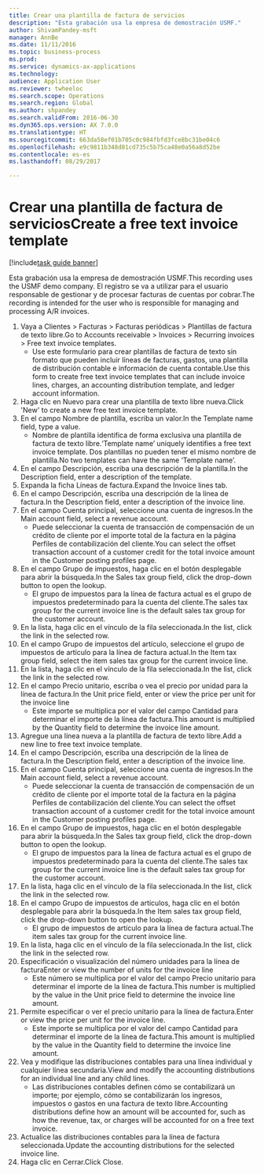 ```yaml
--- 
title: Crear una plantilla de factura de servicios
description: "Esta grabación usa la empresa de demostración USMF."
author: ShivamPandey-msft
manager: AnnBe
ms.date: 11/11/2016
ms.topic: business-process
ms.prod: 
ms.service: dynamics-ax-applications
ms.technology: 
audience: Application User
ms.reviewer: twheeloc
ms.search.scope: Operations
ms.search.region: Global
ms.author: shpandey
ms.search.validFrom: 2016-06-30
ms.dyn365.ops.version: AX 7.0.0
ms.translationtype: HT
ms.sourcegitcommit: 663da58ef01b705c0c984fbfd3fce8bc31be04c6
ms.openlocfilehash: e9c9811b348d81cd735c5b75ca48e0a56a8d52be
ms.contentlocale: es-es
ms.lasthandoff: 08/29/2017

---
```

# <a name="create-a-free-text-invoice-template"></a><span data-ttu-id="0e6a3-103">Crear una plantilla de factura de servicios</span><span class="sxs-lookup"><span data-stu-id="0e6a3-103">Create a free text invoice template</span></span>

[!include[task guide banner](../../includes/task-guide-banner.md)]

<span data-ttu-id="0e6a3-104">Esta grabación usa la empresa de demostración USMF.</span><span class="sxs-lookup"><span data-stu-id="0e6a3-104">This recording uses the USMF demo company.</span></span> <span data-ttu-id="0e6a3-105">El registro se va a utilizar para el usuario responsable de gestionar y de procesar facturas de cuentas por cobrar.</span><span class="sxs-lookup"><span data-stu-id="0e6a3-105">The recording is intended for the user who is responsible for managing and processing A/R invoices.</span></span>

1. <span data-ttu-id="0e6a3-106">Vaya a Clientes > Facturas > Facturas periódicas > Plantillas de factura de texto libre.</span><span class="sxs-lookup"><span data-stu-id="0e6a3-106">Go to Accounts receivable > Invoices > Recurring invoices > Free text invoice templates.</span></span>
    * <span data-ttu-id="0e6a3-107">Use este formulario para crear plantillas de factura de texto sin formato que pueden incluir líneas de facturas, gastos, una plantilla de distribución contable e información de cuenta contable.</span><span class="sxs-lookup"><span data-stu-id="0e6a3-107">Use this form to create free text invoice templates that can include invoice lines, charges, an accounting distribution template, and ledger account information.</span></span>  
2. <span data-ttu-id="0e6a3-108">Haga clic en Nuevo para crear una plantilla de texto libre nueva.</span><span class="sxs-lookup"><span data-stu-id="0e6a3-108">Click 'New' to create a new free text invoice template.</span></span>
3. <span data-ttu-id="0e6a3-109">En el campo Nombre de plantilla, escriba un valor.</span><span class="sxs-lookup"><span data-stu-id="0e6a3-109">In the Template name field, type a value.</span></span>
    * <span data-ttu-id="0e6a3-110">Nombre de plantilla identifica de forma exclusiva una plantilla de factura de texto libre.</span><span class="sxs-lookup"><span data-stu-id="0e6a3-110">‘Template name’ uniquely identifies a free text invoice template.</span></span> <span data-ttu-id="0e6a3-111">Dos plantillas no pueden tener el mismo nombre de plantilla.</span><span class="sxs-lookup"><span data-stu-id="0e6a3-111">No two templates can have the same ‘Template name’.</span></span>  
4. <span data-ttu-id="0e6a3-112">En el campo Descripción, escriba una descripción de la plantilla.</span><span class="sxs-lookup"><span data-stu-id="0e6a3-112">In the Description field, enter a description of the template.</span></span>
5. <span data-ttu-id="0e6a3-113">Expanda la ficha Líneas de factura.</span><span class="sxs-lookup"><span data-stu-id="0e6a3-113">Expand the Invoice lines tab.</span></span>
6. <span data-ttu-id="0e6a3-114">En el campo Descripción, escriba una descripción de la línea de factura.</span><span class="sxs-lookup"><span data-stu-id="0e6a3-114">In the Description field, enter a description of the invoice line.</span></span>
7. <span data-ttu-id="0e6a3-115">En el campo Cuenta principal, seleccione una cuenta de ingresos.</span><span class="sxs-lookup"><span data-stu-id="0e6a3-115">In the Main account field, select a revenue account.</span></span>
    * <span data-ttu-id="0e6a3-116">Puede seleccionar la cuenta de transacción de compensación de un crédito de cliente por el importe total de la factura en la página Perfiles de contabilización del cliente.</span><span class="sxs-lookup"><span data-stu-id="0e6a3-116">You can select the offset transaction account of a customer credit for the total invoice amount in the Customer posting profiles page.</span></span>  
8. <span data-ttu-id="0e6a3-117">En el campo Grupo de impuestos, haga clic en el botón desplegable para abrir la búsqueda.</span><span class="sxs-lookup"><span data-stu-id="0e6a3-117">In the Sales tax group field, click the drop-down button to open the lookup.</span></span>
    * <span data-ttu-id="0e6a3-118">El grupo de impuestos para la línea de factura actual es el grupo de impuestos predeterminado para la cuenta del cliente.</span><span class="sxs-lookup"><span data-stu-id="0e6a3-118">The sales tax group for the current invoice line is the default sales tax group for the customer account.</span></span>  
9. <span data-ttu-id="0e6a3-119">En la lista, haga clic en el vínculo de la fila seleccionada.</span><span class="sxs-lookup"><span data-stu-id="0e6a3-119">In the list, click the link in the selected row.</span></span>
10. <span data-ttu-id="0e6a3-120">En el campo Grupo de impuestos del artículo, seleccione el grupo de impuestos de artículo para la línea de factura actual.</span><span class="sxs-lookup"><span data-stu-id="0e6a3-120">In the Item tax group field, select the item sales tax group for the current invoice line.</span></span>
11. <span data-ttu-id="0e6a3-121">En la lista, haga clic en el vínculo de la fila seleccionada.</span><span class="sxs-lookup"><span data-stu-id="0e6a3-121">In the list, click the link in the selected row.</span></span>
12. <span data-ttu-id="0e6a3-122">En el campo Precio unitario, escriba o vea el precio por unidad para la línea de factura.</span><span class="sxs-lookup"><span data-stu-id="0e6a3-122">In the Unit price field, enter or view the price per unit for the invoice line</span></span>
    * <span data-ttu-id="0e6a3-123">Este importe se multiplica por el valor del campo Cantidad para determinar el importe de la línea de factura.</span><span class="sxs-lookup"><span data-stu-id="0e6a3-123">This amount is multiplied by the Quantity field to determine the invoice line amount.</span></span>  
13. <span data-ttu-id="0e6a3-124">Agregue una línea nueva a la plantilla de factura de texto libre.</span><span class="sxs-lookup"><span data-stu-id="0e6a3-124">Add a new line to free text invoice template.</span></span>
14. <span data-ttu-id="0e6a3-125">En el campo Descripción, escriba una descripción de la línea de factura.</span><span class="sxs-lookup"><span data-stu-id="0e6a3-125">In the Description field, enter a description of the invoice line.</span></span>
15. <span data-ttu-id="0e6a3-126">En el campo Cuenta principal, seleccione una cuenta de ingresos.</span><span class="sxs-lookup"><span data-stu-id="0e6a3-126">In the Main account field, select a revenue account.</span></span>
    * <span data-ttu-id="0e6a3-127">Puede seleccionar la cuenta de transacción de compensación de un crédito de cliente por el importe total de la factura en la página Perfiles de contabilización del cliente.</span><span class="sxs-lookup"><span data-stu-id="0e6a3-127">You can select the offset transaction account of a customer credit for the total invoice amount in the Customer posting profiles page.</span></span>  
16. <span data-ttu-id="0e6a3-128">En el campo Grupo de impuestos, haga clic en el botón desplegable para abrir la búsqueda.</span><span class="sxs-lookup"><span data-stu-id="0e6a3-128">In the Sales tax group field, click the drop-down button to open the lookup.</span></span>
    * <span data-ttu-id="0e6a3-129">El grupo de impuestos para la línea de factura actual es el grupo de impuestos predeterminado para la cuenta del cliente.</span><span class="sxs-lookup"><span data-stu-id="0e6a3-129">The sales tax group for the current invoice line is the default sales tax group for the customer account.</span></span>  
17. <span data-ttu-id="0e6a3-130">En la lista, haga clic en el vínculo de la fila seleccionada.</span><span class="sxs-lookup"><span data-stu-id="0e6a3-130">In the list, click the link in the selected row.</span></span>
18. <span data-ttu-id="0e6a3-131">En el campo Grupo de impuestos de artículos, haga clic en el botón desplegable para abrir la búsqueda.</span><span class="sxs-lookup"><span data-stu-id="0e6a3-131">In the Item sales tax group field, click the drop-down button to open the lookup.</span></span>
    * <span data-ttu-id="0e6a3-132">El grupo de impuestos de artículo para la línea de factura actual.</span><span class="sxs-lookup"><span data-stu-id="0e6a3-132">The item sales tax group for the current invoice line.</span></span>  
19. <span data-ttu-id="0e6a3-133">En la lista, haga clic en el vínculo de la fila seleccionada.</span><span class="sxs-lookup"><span data-stu-id="0e6a3-133">In the list, click the link in the selected row.</span></span>
20. <span data-ttu-id="0e6a3-134">Especificación o visualización del número unidades para la línea de factura</span><span class="sxs-lookup"><span data-stu-id="0e6a3-134">Enter or view the number of units for the invoice line</span></span>
    * <span data-ttu-id="0e6a3-135">Este número se multiplica por el valor del campo Precio unitario para determinar el importe de la línea de factura.</span><span class="sxs-lookup"><span data-stu-id="0e6a3-135">This number is multiplied by the value in the Unit price field to determine the invoice line amount.</span></span>  
21. <span data-ttu-id="0e6a3-136">Permite especificar o ver el precio unitario para la línea de factura.</span><span class="sxs-lookup"><span data-stu-id="0e6a3-136">Enter or view the price per unit for the invoice line.</span></span> 
    * <span data-ttu-id="0e6a3-137">Este importe se multiplica por el valor del campo Cantidad para determinar el importe de la línea de factura.</span><span class="sxs-lookup"><span data-stu-id="0e6a3-137">This amount is multiplied by the value in the Quantity field to determine the invoice line amount.</span></span>  
22. <span data-ttu-id="0e6a3-138">Vea y modifique las distribuciones contables para una línea individual y cualquier línea secundaria.</span><span class="sxs-lookup"><span data-stu-id="0e6a3-138">View and modify the accounting distributions for an individual line and any child lines.</span></span>
    * <span data-ttu-id="0e6a3-139">Las distribuciones contables definen cómo se contabilizará un importe; por ejemplo, cómo se contabilizarán los ingresos, impuestos o gastos en una factura de texto libre.</span><span class="sxs-lookup"><span data-stu-id="0e6a3-139">Accounting distributions define how an amount will be accounted for, such as how the revenue, tax, or charges will be accounted for on a free text invoice.</span></span>  
23. <span data-ttu-id="0e6a3-140">Actualice las distribuciones contables para la línea de factura seleccionada.</span><span class="sxs-lookup"><span data-stu-id="0e6a3-140">Update the accounting distributions for the selected invoice line.</span></span>
24. <span data-ttu-id="0e6a3-141">Haga clic en Cerrar.</span><span class="sxs-lookup"><span data-stu-id="0e6a3-141">Click Close.</span></span>


